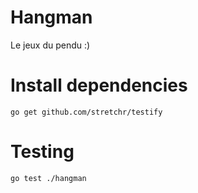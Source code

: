 # Hangman

Le jeux du pendu :)

# Install dependencies

`go get github.com/stretchr/testify`

# Testing

`go test ./hangman`